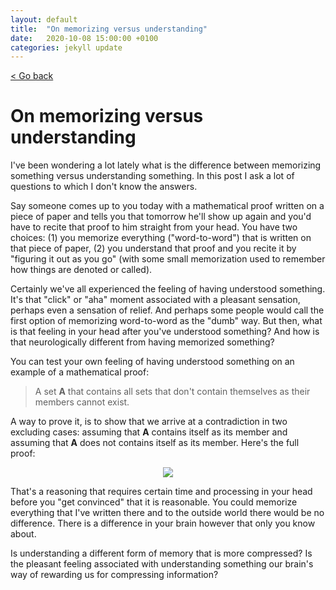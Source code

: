 ```yaml
---
layout: default
title:  "On memorizing versus understanding"
date:   2020-10-08 15:00:00 +0100
categories: jekyll update
---
```


<p>
   <a href="/science-docs/#science_blog_and_thoughts">
      < Go back
  </a>
</p>

# On memorizing versus understanding

I've been wondering a lot lately what is the difference between memorizing something versus understanding something. In this post I ask a lot of questions to which I don't know the answers.

Say someone comes up to you today with a mathematical proof written on a piece of paper and tells you that tomorrow he'll show up again and you'd have to recite that proof to him straight from your head. You have two choices: (1) you memorize everything ("word-to-word") that is written on that piece of paper, (2) you understand that proof and you recite it by "figuring it out as you go" (with some small memorization used to remember how things are denoted or called).

Certainly we've all experienced the feeling of having understood something. It's that "click" or "aha" moment associated with a pleasant sensation, perhaps even a sensation of relief. And perhaps some people would call the first option of memorizing word-to-word as the "dumb" way. But then, what is that feeling in your head after you've understood something? And how is that neurologically different from having memorized something?

You can test your own feeling of having understood something on an example of a mathematical proof:

> A set **A** that contains all sets that don't contain themselves as their members cannot exist.

A way to prove it, is to show that we arrive at a contradiction in two excluding cases: assuming that **A** contains itself as its member and assuming that **A** does not contains itself as its member. Here's the full proof:

<p align="center">
  <img src="https://github.com/camillejr/science-docs/raw/master/_posts/A-set.png">
</p>

That's a reasoning that requires certain time and processing in your head before you "get convinced" that it is reasonable. You could memorize everything that I've written there and to the outside world there would be no difference. There is a difference in your brain however that only you know about.

Is understanding a different form of memory that is more compressed? Is the pleasant feeling associated with understanding something our brain's way of rewarding us for compressing information?
